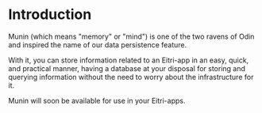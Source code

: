 # Introduction

Munin (which means "memory" or "mind") is one of the two ravens of Odin and inspired the name of our data persistence feature.

With it, you can store information related to an Eitri-app in an easy, quick, and practical manner, having a database at your disposal for storing and querying information without the need to worry about the infrastructure for it.

Munin will soon be available for use in your Eitri-apps.
